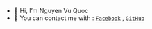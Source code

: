 - 👋 Hi, I’m Nguyen Vu Quoc
- 🌱 You can contact me with :
    [`Facebook`](https://www.facebook.com/ngvuq.11/)
    , [`GitHub`](https://github.com/ngvuq11)

<!--- Everything you can imagine is real --->
